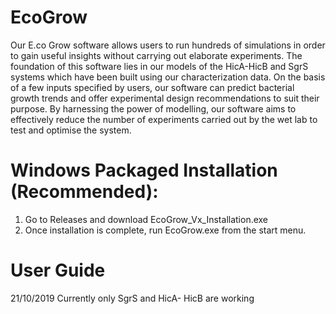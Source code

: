 # EcoGrow
Our E.co Grow software allows users to run hundreds of simulations in order to gain useful insights without carrying out elaborate experiments. The foundation of this software lies in our models of the HicA-HicB and SgrS systems which have been built using our characterization data. On the basis of a few inputs specified by users, our software can predict bacterial growth trends and offer experimental design recommendations to suit their purpose. By harnessing the power of modelling, our software aims to effectively reduce the number of experiments carried out by the wet lab to test and optimise the system.

# Windows Packaged Installation (Recommended):
1. Go to Releases and download EcoGrow_Vx_Installation.exe 
2. Once installation is complete, run EcoGrow.exe from the start menu.


# User Guide
21/10/2019  Currently only SgrS and HicA- HicB are working
